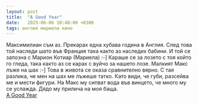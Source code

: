 ```yaml
---
layout: post
title:  "A Good Year"
date:   2025-06-06 10:40:00 +0300
tags: англия мариела кино
---
```

Максимилиан съм аз. Прекарах една хубава година в Англия. 
След това той наследи шато във Франция така както аз наследих бабини. 
И той се запозна с Марион Котиар (Мариела) :-] Караше се за лозето с тоя който го гледа, 
така както аз се карах с вуйчо за нашето лозе. Малкият Макс лъже на шах :-]
Това в живота се оказа сравнително вярно. С тая разлика, че мен на шах ме лъжеше татко.
Като види, че губи, разсейва ме и мести фигури. На Макс му сипват вода във винцето,
че много му се услажда. Дядо му прилича на моя баща.  
[A Good Year](https://youtu.be/Gm-60Do4C2o)
